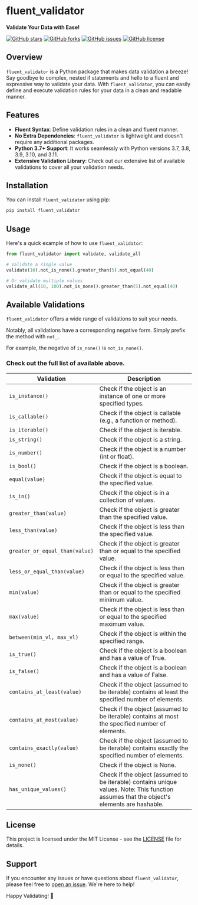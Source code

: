 
# fluent_validator

**Validate Your Data with Ease!**

[![GitHub stars](https://img.shields.io/github/stars/mariotaddeucci/fluent_validator.svg?style=flat-square)](https://github.com/mariotaddeucci/fluent_validator/stargazers)
[![GitHub forks](https://img.shields.io/github/forks/mariotaddeucci/fluent_validator.svg?style=flat-square)](https://github.com/mariotaddeucci/fluent_validator/network)
[![GitHub issues](https://img.shields.io/github/issues/mariotaddeucci/fluent_validator.svg?style=flat-square)](https://github.com/mariotaddeucci/fluent_validator/issues)
[![GitHub license](https://img.shields.io/github/license/mariotaddeucci/fluent_validator.svg?style=flat-square)](https://github.com/mariotaddeucci/fluent_validator/blob/main/LICENSE)

## Overview

`fluent_validator` is a Python package that makes data validation a breeze! Say goodbye to complex, nested if statements and hello to a fluent and expressive way to validate your data. With `fluent_validator`, you can easily define and execute validation rules for your data in a clean and readable manner.

## Features

- **Fluent Syntax**: Define validation rules in a clean and fluent manner.
- **No Extra Dependencies**: `fluent_validator` is lightweight and doesn't require any additional packages.
- **Python 3.7+ Support**: It works seamlessly with Python versions 3.7, 3.8, 3.9, 3.10, and 3.11.
- **Extensive Validation Library**: Check out our extensive list of available validations to cover all your validation needs.

## Installation

You can install `fluent_validator` using pip:

```bash
pip install fluent_validator
````

## Usage

Here's a quick example of how to use `fluent_validator`:

```python
from fluent_validator import validate, validate_all

# Validate a single value
validate(10).not_is_none().greater_than(5).not_equal(40)

# Or validate multiple values
validate_all(10, 100).not_is_none().greater_than(5).not_equal(40)
```

## Available Validations

`fluent_validator` offers a wide range of validations to suit your needs.

Notably, all validations have a corresponding negative form. Simply prefix the method with `not_`.

For example, the negative of `is_none()` is `not_is_none()`.

### Check out the full list of available above.

| Validation | Description |
| --- | --- |
| `is_instance()` | Check if the object is an instance of one or more specified types. |
| `is_callable()` | Check if the object is callable (e.g., a function or method). |
| `is_iterable()` | Check if the object is iterable. |
| `is_string()` | Check if the object is a string. |
| `is_number()` | Check if the object is a number (int or float). |
| `is_bool()` | Check if the object is a boolean. |
| `equal(value)` | Check if the object is equal to the specified value. |
| `is_in()` | Check if the object is in a collection of values. |
| `greater_than(value)` | Check if the object is greater than the specified value. |
| `less_than(value)` | Check if the object is less than the specified value. |
| `greater_or_equal_than(value)` | Check if the object is greater than or equal to the specified value. |
| `less_or_equal_than(value)` | Check if the object is less than or equal to the specified value. |
| `min(value)` | Check if the object is greater than or equal to the specified minimum value. |
| `max(value)` | Check if the object is less than or equal to the specified maximum value. |
| `between(min_vl, max_vl)` | Check if the object is within the specified range. |
| `is_true()` | Check if the object is a boolean and has a value of True. |
| `is_false()` | Check if the object is a boolean and has a value of False. |
| `contains_at_least(value)` | Check if the object (assumed to be iterable) contains at least the specified number of elements. |
| `contains_at_most(value)` | Check if the object (assumed to be iterable) contains at most the specified number of elements. |
| `contains_exactly(value)` | Check if the object (assumed to be iterable) contains exactly the specified number of elements. |
| `is_none()` | Check if the object is None. |
| `has_unique_values()` | Check if the object (assumed to be iterable) contains unique values. Note: This function assumes that the object's elements are hashable. |

## License

This project is licensed under the MIT License - see the [LICENSE](LICENSE) file for details.

## Support

If you encounter any issues or have questions about `fluent_validator`, please feel free to [open an issue](https://github.com/mariotaddeucci/fluent_validator/issues). We're here to help!

Happy Validating! 🚀
